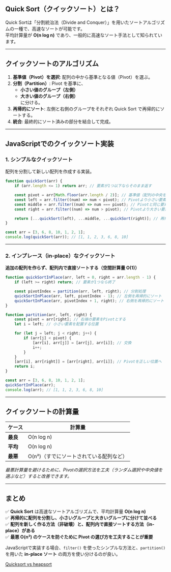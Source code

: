 ## **Quick Sort（クイックソート）とは？**

Quick Sortは「分割統治法（Divide and Conquer）」を用いたソートアルゴリズムの一種で、高速なソートが可能です。  
平均計算量が **O(n log n)** であり、一般的に高速なソート手法として知られています。

---

## **クイックソートのアルゴリズム**

1. **基準値（Pivot）を選択**: 配列の中から基準となる値（Pivot）を選ぶ。
2. **分割（Partition）**: Pivot を基準に、
    - **小さい値のグループ（左側）**
    - **大きい値のグループ（右側）**  
      に分ける。
3. **再帰的にソート**: 左側と右側のグループをそれぞれ Quick Sort で再帰的にソートする。
4. **統合**: 最終的にソート済みの部分を結合して完成。

---

## **JavaScriptでのクイックソート実装**

### **1. シンプルなクイックソート**

配列を分割して新しい配列を作成する実装。

```javascript
function quickSort(arr) {
    if (arr.length <= 1) return arr; // 要素が1つ以下ならそのまま返す

    const pivot = arr[Math.floor(arr.length / 2)]; // 基準値（配列の中央を選択）
    const left = arr.filter((num) => num < pivot); // Pivotより小さい要素
    const middle = arr.filter((num) => num === pivot); // Pivotと同じ要素
    const right = arr.filter((num) => num > pivot); // Pivotより大きい要素

    return [...quickSort(left), ...middle, ...quickSort(right)]; // 再帰的にソート
}

const arr = [3, 6, 8, 10, 1, 2, 1];
console.log(quickSort(arr)); // [1, 1, 2, 3, 6, 8, 10]
```

---

### **2. インプレース（in-place）なクイックソート**

**追加の配列を作らず、配列内で直接ソートする（空間計算量 O(1)）**

```javascript
function quickSortInPlace(arr, left = 0, right = arr.length - 1) {
    if (left >= right) return; // 要素が1つなら終了

    const pivotIndex = partition(arr, left, right); // 分割処理
    quickSortInPlace(arr, left, pivotIndex - 1); // 左側を再帰的にソート
    quickSortInPlace(arr, pivotIndex + 1, right); // 右側を再帰的にソート
}

function partition(arr, left, right) {
    const pivot = arr[right]; // 右端の要素をPivotとする
    let i = left; // 小さい要素を配置する位置

    for (let j = left; j < right; j++) {
        if (arr[j] < pivot) {
            [arr[i], arr[j]] = [arr[j], arr[i]]; // 交換
            i++;
        }
    }
    [arr[i], arr[right]] = [arr[right], arr[i]]; // Pivotを正しい位置へ
    return i;
}

const arr = [3, 6, 8, 10, 1, 2, 1];
quickSortInPlace(arr);
console.log(arr); // [1, 1, 2, 3, 6, 8, 10]
```

---

## **クイックソートの計算量**

| ケース   | 計算量                                  |
| -------- | --------------------------------------- |
| **最良** | O(n log n)                              |
| **平均** | O(n log n)                              |
| **最悪** | O(n²)（すでにソートされている配列など） |

_最悪計算量を避けるために、Pivotの選択方法を工夫（ランダム選択や中央値を選ぶなど）すると改善できます。_

---

## **まとめ**

✅ **Quick Sort** は高速なソートアルゴリズムで、平均計算量 **O(n log n)**  
✅ **再帰的に配列を分割し、小さいグループと大きいグループに分けて並べる**  
✅ **配列を新しく作る方法（非破壊）と、配列内で直接ソートする方法（in-place）がある**  
✅ **最悪 O(n²) のケースを防ぐために Pivot の選び方を工夫することが重要**

JavaScriptで実装する場合、`filter()` を使ったシンプルな方法と、`partition()` を用いた **in-place ソート** の両方を使い分けるのが良い。

[Quicksort vs heapsort](https://stackoverflow.com/questions/2467751/quicksort-vs-heapsort)
